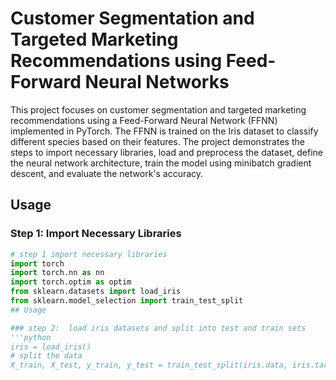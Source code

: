# Customer Segmentation and Targeted Marketing Recommendations using Feed-Forward Neural Networks

This project focuses on customer segmentation and targeted marketing recommendations using a Feed-Forward Neural Network (FFNN) implemented in PyTorch. The FFNN is trained on the Iris dataset to classify different species based on their features. The project demonstrates the steps to import necessary libraries, load and preprocess the dataset, define the neural network architecture, train the model using minibatch gradient descent, and evaluate the network's accuracy.

## Usage

### Step 1: Import Necessary Libraries

```python
# step 1 import necessary libraries
import torch
import torch.nn as nn
import torch.optim as optim
from sklearn.datasets import load_iris
from sklearn.model_selection import train_test_split
## Usage

### step 2:  load iris datasets and split into test and train sets
'''python
iris = load_iris()
# split the data
X_train, X_test, y_train, y_test = train_test_split(iris.data, iris.target, test_size=0.2, random_state=42)



